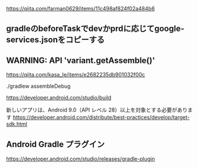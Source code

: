 https://qiita.com/farman0629/items/11c498af824f02a484b6
## gradleのbeforeTaskでdevかprdに応じてgoogle-services.jsonをコピーする


## WARNING: API 'variant.getAssemble()'
https://qiita.com/kasa_le/items/e2682235db901032f00c


./gradlew assembleDebug


https://developer.android.com/studio/build


新しいアプリは、Android 9.0（API レベル 28）以上を対象とする必要があります
https://developer.android.com/distribute/best-practices/develop/target-sdk.html

## Android Gradle プラグイン
https://developer.android.com/studio/releases/gradle-plugin
